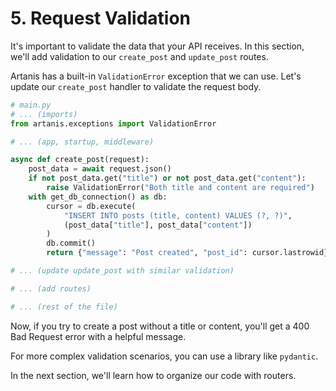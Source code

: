# 5. Request Validation

It's important to validate the data that your API receives. In this section, we'll add validation to our `create_post` and `update_post` routes.

Artanis has a built-in `ValidationError` exception that we can use. Let's update our `create_post` handler to validate the request body.

```python
# main.py
# ... (imports)
from artanis.exceptions import ValidationError

# ... (app, startup, middleware)

async def create_post(request):
    post_data = await request.json()
    if not post_data.get("title") or not post_data.get("content"):
        raise ValidationError("Both title and content are required")
    with get_db_connection() as db:
        cursor = db.execute(
            "INSERT INTO posts (title, content) VALUES (?, ?)",
            (post_data["title"], post_data["content"])
        )
        db.commit()
        return {"message": "Post created", "post_id": cursor.lastrowid}

# ... (update update_post with similar validation)

# ... (add routes)

# ... (rest of the file)
```

Now, if you try to create a post without a title or content, you'll get a 400 Bad Request error with a helpful message.

For more complex validation scenarios, you can use a library like `pydantic`.

In the next section, we'll learn how to organize our code with routers.
